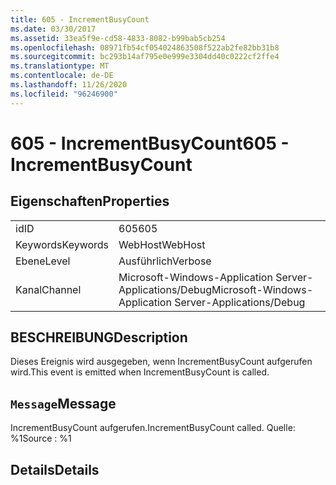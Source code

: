 ```yaml
---
title: 605 - IncrementBusyCount
ms.date: 03/30/2017
ms.assetid: 33ea5f9e-cd58-4833-8082-b99bab5cb254
ms.openlocfilehash: 08971fb54cf054024863508f522ab2fe82bb31b8
ms.sourcegitcommit: bc293b14af795e0e999e3304dd40c0222cf2ffe4
ms.translationtype: MT
ms.contentlocale: de-DE
ms.lasthandoff: 11/26/2020
ms.locfileid: "96246900"
---
```

# <a name="605---incrementbusycount"></a><span data-ttu-id="43d31-102">605 - IncrementBusyCount</span><span class="sxs-lookup"><span data-stu-id="43d31-102">605 - IncrementBusyCount</span></span>

## <a name="properties"></a><span data-ttu-id="43d31-103">Eigenschaften</span><span class="sxs-lookup"><span data-stu-id="43d31-103">Properties</span></span>  
  
|||  
|-|-|  
|<span data-ttu-id="43d31-104">id</span><span class="sxs-lookup"><span data-stu-id="43d31-104">ID</span></span>|<span data-ttu-id="43d31-105">605</span><span class="sxs-lookup"><span data-stu-id="43d31-105">605</span></span>|  
|<span data-ttu-id="43d31-106">Keywords</span><span class="sxs-lookup"><span data-stu-id="43d31-106">Keywords</span></span>|<span data-ttu-id="43d31-107">WebHost</span><span class="sxs-lookup"><span data-stu-id="43d31-107">WebHost</span></span>|  
|<span data-ttu-id="43d31-108">Ebene</span><span class="sxs-lookup"><span data-stu-id="43d31-108">Level</span></span>|<span data-ttu-id="43d31-109">Ausführlich</span><span class="sxs-lookup"><span data-stu-id="43d31-109">Verbose</span></span>|  
|<span data-ttu-id="43d31-110">Kanal</span><span class="sxs-lookup"><span data-stu-id="43d31-110">Channel</span></span>|<span data-ttu-id="43d31-111">Microsoft-Windows-Application Server-Applications/Debug</span><span class="sxs-lookup"><span data-stu-id="43d31-111">Microsoft-Windows-Application Server-Applications/Debug</span></span>|  
  
## <a name="description"></a><span data-ttu-id="43d31-112">BESCHREIBUNG</span><span class="sxs-lookup"><span data-stu-id="43d31-112">Description</span></span>  

 <span data-ttu-id="43d31-113">Dieses Ereignis wird ausgegeben, wenn IncrementBusyCount aufgerufen wird.</span><span class="sxs-lookup"><span data-stu-id="43d31-113">This event is emitted when IncrementBusyCount is called.</span></span>  
  
## <a name="message"></a><span data-ttu-id="43d31-114">`Message`</span><span class="sxs-lookup"><span data-stu-id="43d31-114">Message</span></span>  

 <span data-ttu-id="43d31-115">IncrementBusyCount aufgerufen.</span><span class="sxs-lookup"><span data-stu-id="43d31-115">IncrementBusyCount called.</span></span> <span data-ttu-id="43d31-116">Quelle: %1</span><span class="sxs-lookup"><span data-stu-id="43d31-116">Source : %1</span></span>  
  
## <a name="details"></a><span data-ttu-id="43d31-117">Details</span><span class="sxs-lookup"><span data-stu-id="43d31-117">Details</span></span>
